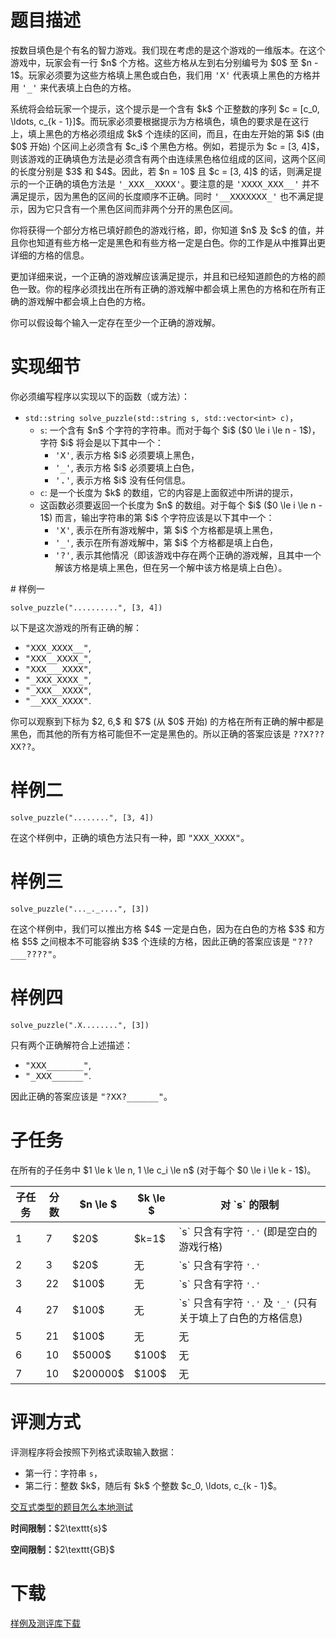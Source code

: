 # 题目描述

<p>按数目填色是个有名的智力游戏。我们现在考虑的是这个游戏的一维版本。在这个游戏中，玩家会有一行 $n$ 个方格。这些方格从左到右分别编号为 $0$ 至 $n - 1$。玩家必须要为这些方格填上黑色或白色，我们用 <samp>&#39;X&#39;</samp> 代表填上黑色的方格并用 <samp>&#39;_&#39;</samp> 来代表填上白色的方格。</p>
<p>系统将会给玩家一个提示，这个提示是一个含有 $k$ 个正整数的序列 $c = [c_0, \ldots, c_{k - 1}]$。而玩家必须要根据提示为方格填色，填色的要求是在这行上，填上黑色的方格必须组成 $k$ 个连续的区间，而且，在由左开始的第 $i$ (由 $0$ 开始) 个区间上必须含有 $c_i$ 个黑色方格。例如，若提示为 $c = [3, 4]$，则该游戏的正确填色方法是必须含有两个由连续黑色格位组成的区间，这两个区间的长度分别是 $3$ 和 $4$。因此，若 $n = 10$ 且 $c = [3, 4]$ 的话，则满足提示的一个正确的填色方法是 <samp>&#39;_XXX__XXXX&#39;</samp>。要注意的是 <samp>&#39;XXXX_XXX__&#39;</samp> 并不满足提示，因为黑色的区间的长度顺序不正确。同时 <samp>&#39;__XXXXXXX_&#39;</samp> 也不满足提示，因为它只含有一个黑色区间而非两个分开的黑色区间。</p>
<p>你将获得一个部分方格已填好颜色的游戏行格，即，你知道 $n$ 及 $c$ 的值，并且你也知道有些方格一定是黑色和有些方格一定是白色。你的工作是从中推算出更详细的方格的信息。</p>
<p>更加详细来说，一个正确的游戏解应该满足提示，并且和已经知道颜色的方格的颜色一致。你的程序必须找出在所有正确的游戏解中都会填上黑色的方格和在所有正确的游戏解中都会填上白色的方格。</p>
<p>你可以假设每个输入一定存在至少一个正确的游戏解。</p>

# 实现细节


<p>你必须编写程序以实现以下的函数（或方法）：</p>
<ul><li><code>std::string solve_puzzle(std::string s, std::vector&lt;int&gt; c)</code>，<ul><li><code>s</code>: 一个含有 $n$ 个字符的字符串。而对于每个 $i$ ($0 \le i \le n - 1$)，字符 $i$ 将会是以下其中一个：<ul><li><samp>&#39;X&#39;</samp>, 表示方格 $i$ 必须要填上黑色，</li>
<li><samp>&#39;_&#39;</samp>, 表示方格 $i$ 必须要填上白色，</li>
<li><samp>&#39;.&#39;</samp>, 表示方格 $i$ 没有任何信息。</li>
</ul></li>
<li><code>c</code>: 是一个长度为 $k$ 的数组，它的内容是上面叙述中所讲的提示，</li>
<li>这函数必须要返回一个长度为 $n$ 的数组。对于每个 $i$ ($0 \le i \le n - 1$) 而言，输出字符串的第 $i$ 个字符应该是以下其中一个：<ul><li><samp>&#39;X&#39;</samp>, 表示在所有游戏解中，第 $i$ 个方格都是填上黑色，</li>
<li><samp>&#39;_&#39;</samp>, 表示在所有游戏解中，第 $i$ 个方格都是填上白色，</li>
<li><samp>&#39;?&#39;</samp>, 表示其他情况（即该游戏中存在两个正确的游戏解，且其中一个解该方格是填上黑色，但在另一个解中该方格是填上白色）。</li>
</ul></li>
</ul></li>
</ul>
# 样例一


<p><code>solve_puzzle(&#34;..........&#34;, [3, 4])</code></p>
<p>以下是这次游戏的所有正确的解：</p>
<ul><li><samp>&#34;XXX_XXXX__&#34;</samp>,</li>
<li><samp>&#34;XXX__XXXX_&#34;</samp>,</li>
<li><samp>&#34;XXX___XXXX&#34;</samp>,</li>
<li><samp>&#34;_XXX_XXXX_&#34;</samp>,</li>
<li><samp>&#34;_XXX__XXXX&#34;</samp>,</li>
<li><samp>&#34;__XXX_XXXX&#34;</samp>.</li>
</ul><p>你可以观察到下标为 $2, 6,$ 和 $7$ (从 $0$ 开始) 的方格在所有正确的解中都是黑色，而其他的所有方格可能但不一定是黑色的。所以正确的答案应该是 <samp>??X???XX??</samp>。</p>

# 样例二


<p><code>solve_puzzle(&#34;........&#34;, [3, 4])</code></p>
<p>在这个样例中，正确的填色方法只有一种，即 <samp>&#34;XXX_XXXX&#34;</samp>。</p>

# 样例三


<p><code>solve_puzzle(&#34;..._._....&#34;, [3])</code></p>
<p>在这个样例中，我们可以推出方格 $4$ 一定是白色，因为在白色的方格 $3$ 和方格 $5$ 之间根本不可能容纳 $3$ 个连续的方格，因此正确的答案应该是 <samp>&#34;???___????&#34;</samp>。</p>

# 样例四


<p><code>solve_puzzle(&#34;.X........&#34;, [3])</code></p>
<p>只有两个正确解符合上述描述：</p>
<ul><li><samp>&#34;XXX_______&#34;</samp>,</li>
<li><samp>&#34;_XXX______&#34;</samp>.</li>
</ul><p>因此正确的答案应该是 <samp>&#34;?XX?______&#34;</samp>。</p>

# 子任务


<p>在所有的子任务中 $1 \le k \le n, 1 \le c_i \le n$ (对于每个 $0 \le i \le k - 1$)。</p>
<div class="table-responsive">
<table class="table table-bordered table-text-center table-vertical-middle"><thead><tr><th>子任务</th>
<th>分数</th>
<th>$n \le $</th>
<th>$k \le $</th>
<th>对 `s` 的限制</th>
</tr></thead><tbody><tr><td>1</td><td>7</td><td>$20$</td><td>$k=1$</td><td>`s` 只含有字符 <samp>&#39;.&#39;</samp> (即是空白的游戏行格)</td></tr><tr><td>2</td><td>3</td><td>$20$</td><td>无</td><td>`s` 只含有字符 <samp>&#39;.&#39;</samp></td></tr><tr><td>3</td><td>22</td><td>$100$</td><td>无</td><td>`s` 只含有字符 <samp>&#39;.&#39;</samp></td></tr><tr><td>4</td><td>27</td><td>$100$</td><td>无</td><td>`s` 只含有字符 <samp>&#39;.&#39;</samp> 及 <samp>&#39;_&#39;</samp> (只有关于填上了白色的方格信息)</td></tr><tr><td>5</td><td>21</td><td>$100$</td><td>无</td><td>无</td></tr><tr><td>6</td><td>10</td><td>$5000$</td><td>$100$</td><td>无</td></tr><tr><td>7</td><td>10</td><td>$200000$</td><td>$100$</td><td>无</td></tr></tbody></table></div>


# 评测方式


<p>评测程序将会按照下列格式读取输入数据：</p>
<ul><li>第一行：字符串 <code>s</code>，</li>
<li>第二行：整数 $k$，随后有 $k$ 个整数 $c_0, \ldots, c_{k - 1}$。</li>
</ul><p><a href="/faq">交互式类型的题目怎么本地测试</a></p>
<p><strong>时间限制：</strong>$2\texttt{s}$</p>
<p><strong>空间限制：</strong>$2\texttt{GB}$</p>

# 下载


<p><a href="/download.php?type=problem&amp;id=238">样例及测评库下载</a></p>

